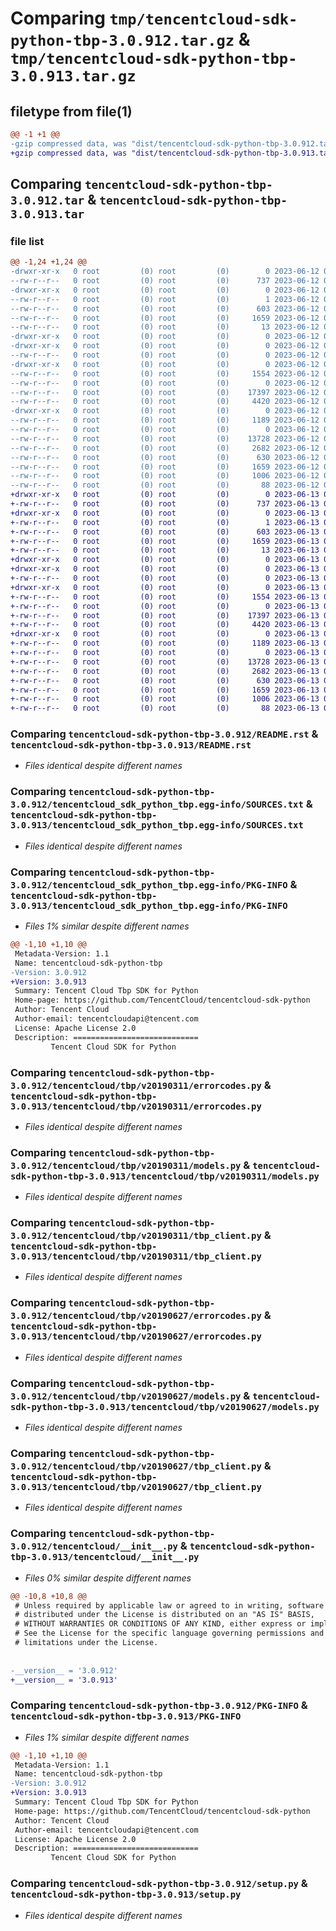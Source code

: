 # Comparing `tmp/tencentcloud-sdk-python-tbp-3.0.912.tar.gz` & `tmp/tencentcloud-sdk-python-tbp-3.0.913.tar.gz`

## filetype from file(1)

```diff
@@ -1 +1 @@
-gzip compressed data, was "dist/tencentcloud-sdk-python-tbp-3.0.912.tar", last modified: Mon Jun 12 03:12:23 2023, max compression
+gzip compressed data, was "dist/tencentcloud-sdk-python-tbp-3.0.913.tar", last modified: Tue Jun 13 02:25:27 2023, max compression
```

## Comparing `tencentcloud-sdk-python-tbp-3.0.912.tar` & `tencentcloud-sdk-python-tbp-3.0.913.tar`

### file list

```diff
@@ -1,24 +1,24 @@
-drwxr-xr-x   0 root         (0) root         (0)        0 2023-06-12 03:12:23.000000 tencentcloud-sdk-python-tbp-3.0.912/
--rw-r--r--   0 root         (0) root         (0)      737 2023-06-12 03:12:23.000000 tencentcloud-sdk-python-tbp-3.0.912/README.rst
-drwxr-xr-x   0 root         (0) root         (0)        0 2023-06-12 03:12:23.000000 tencentcloud-sdk-python-tbp-3.0.912/tencentcloud_sdk_python_tbp.egg-info/
--rw-r--r--   0 root         (0) root         (0)        1 2023-06-12 03:12:23.000000 tencentcloud-sdk-python-tbp-3.0.912/tencentcloud_sdk_python_tbp.egg-info/dependency_links.txt
--rw-r--r--   0 root         (0) root         (0)      603 2023-06-12 03:12:23.000000 tencentcloud-sdk-python-tbp-3.0.912/tencentcloud_sdk_python_tbp.egg-info/SOURCES.txt
--rw-r--r--   0 root         (0) root         (0)     1659 2023-06-12 03:12:23.000000 tencentcloud-sdk-python-tbp-3.0.912/tencentcloud_sdk_python_tbp.egg-info/PKG-INFO
--rw-r--r--   0 root         (0) root         (0)       13 2023-06-12 03:12:23.000000 tencentcloud-sdk-python-tbp-3.0.912/tencentcloud_sdk_python_tbp.egg-info/top_level.txt
-drwxr-xr-x   0 root         (0) root         (0)        0 2023-06-12 03:12:23.000000 tencentcloud-sdk-python-tbp-3.0.912/tencentcloud/
-drwxr-xr-x   0 root         (0) root         (0)        0 2023-06-12 03:12:23.000000 tencentcloud-sdk-python-tbp-3.0.912/tencentcloud/tbp/
--rw-r--r--   0 root         (0) root         (0)        0 2023-06-12 03:12:23.000000 tencentcloud-sdk-python-tbp-3.0.912/tencentcloud/tbp/__init__.py
-drwxr-xr-x   0 root         (0) root         (0)        0 2023-06-12 03:12:23.000000 tencentcloud-sdk-python-tbp-3.0.912/tencentcloud/tbp/v20190311/
--rw-r--r--   0 root         (0) root         (0)     1554 2023-06-12 03:12:23.000000 tencentcloud-sdk-python-tbp-3.0.912/tencentcloud/tbp/v20190311/errorcodes.py
--rw-r--r--   0 root         (0) root         (0)        0 2023-06-12 03:12:23.000000 tencentcloud-sdk-python-tbp-3.0.912/tencentcloud/tbp/v20190311/__init__.py
--rw-r--r--   0 root         (0) root         (0)    17397 2023-06-12 03:12:23.000000 tencentcloud-sdk-python-tbp-3.0.912/tencentcloud/tbp/v20190311/models.py
--rw-r--r--   0 root         (0) root         (0)     4420 2023-06-12 03:12:23.000000 tencentcloud-sdk-python-tbp-3.0.912/tencentcloud/tbp/v20190311/tbp_client.py
-drwxr-xr-x   0 root         (0) root         (0)        0 2023-06-12 03:12:23.000000 tencentcloud-sdk-python-tbp-3.0.912/tencentcloud/tbp/v20190627/
--rw-r--r--   0 root         (0) root         (0)     1189 2023-06-12 03:12:23.000000 tencentcloud-sdk-python-tbp-3.0.912/tencentcloud/tbp/v20190627/errorcodes.py
--rw-r--r--   0 root         (0) root         (0)        0 2023-06-12 03:12:23.000000 tencentcloud-sdk-python-tbp-3.0.912/tencentcloud/tbp/v20190627/__init__.py
--rw-r--r--   0 root         (0) root         (0)    13728 2023-06-12 03:12:23.000000 tencentcloud-sdk-python-tbp-3.0.912/tencentcloud/tbp/v20190627/models.py
--rw-r--r--   0 root         (0) root         (0)     2682 2023-06-12 03:12:23.000000 tencentcloud-sdk-python-tbp-3.0.912/tencentcloud/tbp/v20190627/tbp_client.py
--rw-r--r--   0 root         (0) root         (0)      630 2023-06-12 03:12:23.000000 tencentcloud-sdk-python-tbp-3.0.912/tencentcloud/__init__.py
--rw-r--r--   0 root         (0) root         (0)     1659 2023-06-12 03:12:23.000000 tencentcloud-sdk-python-tbp-3.0.912/PKG-INFO
--rw-r--r--   0 root         (0) root         (0)     1006 2023-06-12 03:12:23.000000 tencentcloud-sdk-python-tbp-3.0.912/setup.py
--rw-r--r--   0 root         (0) root         (0)       88 2023-06-12 03:12:23.000000 tencentcloud-sdk-python-tbp-3.0.912/setup.cfg
+drwxr-xr-x   0 root         (0) root         (0)        0 2023-06-13 02:25:27.000000 tencentcloud-sdk-python-tbp-3.0.913/
+-rw-r--r--   0 root         (0) root         (0)      737 2023-06-13 02:25:27.000000 tencentcloud-sdk-python-tbp-3.0.913/README.rst
+drwxr-xr-x   0 root         (0) root         (0)        0 2023-06-13 02:25:27.000000 tencentcloud-sdk-python-tbp-3.0.913/tencentcloud_sdk_python_tbp.egg-info/
+-rw-r--r--   0 root         (0) root         (0)        1 2023-06-13 02:25:27.000000 tencentcloud-sdk-python-tbp-3.0.913/tencentcloud_sdk_python_tbp.egg-info/dependency_links.txt
+-rw-r--r--   0 root         (0) root         (0)      603 2023-06-13 02:25:27.000000 tencentcloud-sdk-python-tbp-3.0.913/tencentcloud_sdk_python_tbp.egg-info/SOURCES.txt
+-rw-r--r--   0 root         (0) root         (0)     1659 2023-06-13 02:25:27.000000 tencentcloud-sdk-python-tbp-3.0.913/tencentcloud_sdk_python_tbp.egg-info/PKG-INFO
+-rw-r--r--   0 root         (0) root         (0)       13 2023-06-13 02:25:27.000000 tencentcloud-sdk-python-tbp-3.0.913/tencentcloud_sdk_python_tbp.egg-info/top_level.txt
+drwxr-xr-x   0 root         (0) root         (0)        0 2023-06-13 02:25:27.000000 tencentcloud-sdk-python-tbp-3.0.913/tencentcloud/
+drwxr-xr-x   0 root         (0) root         (0)        0 2023-06-13 02:25:27.000000 tencentcloud-sdk-python-tbp-3.0.913/tencentcloud/tbp/
+-rw-r--r--   0 root         (0) root         (0)        0 2023-06-13 02:25:27.000000 tencentcloud-sdk-python-tbp-3.0.913/tencentcloud/tbp/__init__.py
+drwxr-xr-x   0 root         (0) root         (0)        0 2023-06-13 02:25:27.000000 tencentcloud-sdk-python-tbp-3.0.913/tencentcloud/tbp/v20190311/
+-rw-r--r--   0 root         (0) root         (0)     1554 2023-06-13 02:25:27.000000 tencentcloud-sdk-python-tbp-3.0.913/tencentcloud/tbp/v20190311/errorcodes.py
+-rw-r--r--   0 root         (0) root         (0)        0 2023-06-13 02:25:27.000000 tencentcloud-sdk-python-tbp-3.0.913/tencentcloud/tbp/v20190311/__init__.py
+-rw-r--r--   0 root         (0) root         (0)    17397 2023-06-13 02:25:27.000000 tencentcloud-sdk-python-tbp-3.0.913/tencentcloud/tbp/v20190311/models.py
+-rw-r--r--   0 root         (0) root         (0)     4420 2023-06-13 02:25:27.000000 tencentcloud-sdk-python-tbp-3.0.913/tencentcloud/tbp/v20190311/tbp_client.py
+drwxr-xr-x   0 root         (0) root         (0)        0 2023-06-13 02:25:27.000000 tencentcloud-sdk-python-tbp-3.0.913/tencentcloud/tbp/v20190627/
+-rw-r--r--   0 root         (0) root         (0)     1189 2023-06-13 02:25:27.000000 tencentcloud-sdk-python-tbp-3.0.913/tencentcloud/tbp/v20190627/errorcodes.py
+-rw-r--r--   0 root         (0) root         (0)        0 2023-06-13 02:25:27.000000 tencentcloud-sdk-python-tbp-3.0.913/tencentcloud/tbp/v20190627/__init__.py
+-rw-r--r--   0 root         (0) root         (0)    13728 2023-06-13 02:25:27.000000 tencentcloud-sdk-python-tbp-3.0.913/tencentcloud/tbp/v20190627/models.py
+-rw-r--r--   0 root         (0) root         (0)     2682 2023-06-13 02:25:27.000000 tencentcloud-sdk-python-tbp-3.0.913/tencentcloud/tbp/v20190627/tbp_client.py
+-rw-r--r--   0 root         (0) root         (0)      630 2023-06-13 02:25:27.000000 tencentcloud-sdk-python-tbp-3.0.913/tencentcloud/__init__.py
+-rw-r--r--   0 root         (0) root         (0)     1659 2023-06-13 02:25:27.000000 tencentcloud-sdk-python-tbp-3.0.913/PKG-INFO
+-rw-r--r--   0 root         (0) root         (0)     1006 2023-06-13 02:25:27.000000 tencentcloud-sdk-python-tbp-3.0.913/setup.py
+-rw-r--r--   0 root         (0) root         (0)       88 2023-06-13 02:25:27.000000 tencentcloud-sdk-python-tbp-3.0.913/setup.cfg
```

### Comparing `tencentcloud-sdk-python-tbp-3.0.912/README.rst` & `tencentcloud-sdk-python-tbp-3.0.913/README.rst`

 * *Files identical despite different names*

### Comparing `tencentcloud-sdk-python-tbp-3.0.912/tencentcloud_sdk_python_tbp.egg-info/SOURCES.txt` & `tencentcloud-sdk-python-tbp-3.0.913/tencentcloud_sdk_python_tbp.egg-info/SOURCES.txt`

 * *Files identical despite different names*

### Comparing `tencentcloud-sdk-python-tbp-3.0.912/tencentcloud_sdk_python_tbp.egg-info/PKG-INFO` & `tencentcloud-sdk-python-tbp-3.0.913/tencentcloud_sdk_python_tbp.egg-info/PKG-INFO`

 * *Files 1% similar despite different names*

```diff
@@ -1,10 +1,10 @@
 Metadata-Version: 1.1
 Name: tencentcloud-sdk-python-tbp
-Version: 3.0.912
+Version: 3.0.913
 Summary: Tencent Cloud Tbp SDK for Python
 Home-page: https://github.com/TencentCloud/tencentcloud-sdk-python
 Author: Tencent Cloud
 Author-email: tencentcloudapi@tencent.com
 License: Apache License 2.0
 Description: ============================
         Tencent Cloud SDK for Python
```

### Comparing `tencentcloud-sdk-python-tbp-3.0.912/tencentcloud/tbp/v20190311/errorcodes.py` & `tencentcloud-sdk-python-tbp-3.0.913/tencentcloud/tbp/v20190311/errorcodes.py`

 * *Files identical despite different names*

### Comparing `tencentcloud-sdk-python-tbp-3.0.912/tencentcloud/tbp/v20190311/models.py` & `tencentcloud-sdk-python-tbp-3.0.913/tencentcloud/tbp/v20190311/models.py`

 * *Files identical despite different names*

### Comparing `tencentcloud-sdk-python-tbp-3.0.912/tencentcloud/tbp/v20190311/tbp_client.py` & `tencentcloud-sdk-python-tbp-3.0.913/tencentcloud/tbp/v20190311/tbp_client.py`

 * *Files identical despite different names*

### Comparing `tencentcloud-sdk-python-tbp-3.0.912/tencentcloud/tbp/v20190627/errorcodes.py` & `tencentcloud-sdk-python-tbp-3.0.913/tencentcloud/tbp/v20190627/errorcodes.py`

 * *Files identical despite different names*

### Comparing `tencentcloud-sdk-python-tbp-3.0.912/tencentcloud/tbp/v20190627/models.py` & `tencentcloud-sdk-python-tbp-3.0.913/tencentcloud/tbp/v20190627/models.py`

 * *Files identical despite different names*

### Comparing `tencentcloud-sdk-python-tbp-3.0.912/tencentcloud/tbp/v20190627/tbp_client.py` & `tencentcloud-sdk-python-tbp-3.0.913/tencentcloud/tbp/v20190627/tbp_client.py`

 * *Files identical despite different names*

### Comparing `tencentcloud-sdk-python-tbp-3.0.912/tencentcloud/__init__.py` & `tencentcloud-sdk-python-tbp-3.0.913/tencentcloud/__init__.py`

 * *Files 0% similar despite different names*

```diff
@@ -10,8 +10,8 @@
 # Unless required by applicable law or agreed to in writing, software
 # distributed under the License is distributed on an "AS IS" BASIS,
 # WITHOUT WARRANTIES OR CONDITIONS OF ANY KIND, either express or implied.
 # See the License for the specific language governing permissions and
 # limitations under the License.
 
 
-__version__ = '3.0.912'
+__version__ = '3.0.913'
```

### Comparing `tencentcloud-sdk-python-tbp-3.0.912/PKG-INFO` & `tencentcloud-sdk-python-tbp-3.0.913/PKG-INFO`

 * *Files 1% similar despite different names*

```diff
@@ -1,10 +1,10 @@
 Metadata-Version: 1.1
 Name: tencentcloud-sdk-python-tbp
-Version: 3.0.912
+Version: 3.0.913
 Summary: Tencent Cloud Tbp SDK for Python
 Home-page: https://github.com/TencentCloud/tencentcloud-sdk-python
 Author: Tencent Cloud
 Author-email: tencentcloudapi@tencent.com
 License: Apache License 2.0
 Description: ============================
         Tencent Cloud SDK for Python
```

### Comparing `tencentcloud-sdk-python-tbp-3.0.912/setup.py` & `tencentcloud-sdk-python-tbp-3.0.913/setup.py`

 * *Files identical despite different names*

